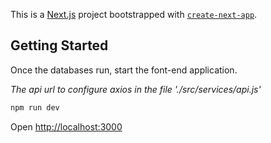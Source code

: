 This is a [Next.js](https://nextjs.org/) project bootstrapped with [`create-next-app`](https://github.com/vercel/next.js/tree/canary/packages/create-next-app).

## Getting Started

Once the databases run, start the font-end application. 

*The api url to configure axios in the file './src/services/api.js'*

```bash
npm run dev
```

Open [http://localhost:3000](http://localhost:3000) 